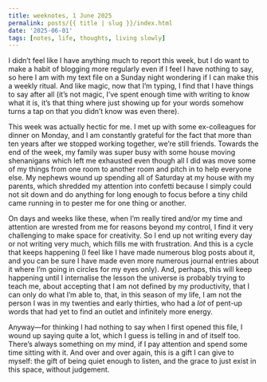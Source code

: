 ```yaml
---
title: weeknotes, 1 June 2025
permalink: posts/{{ title | slug }}/index.html
date: '2025-06-01'
tags: [notes, life, thoughts, living slowly]
---
```


I didn’t feel like I have anything much to report this week, but I do want to make a habit of blogging more regularly even if I feel I have nothing to say, so here I am with my text file on a Sunday night wondering if I can make this a weekly ritual. And like magic, now that I’m typing, I find that I have things to say after all (it’s not magic, I’ve spent enough time with writing to know what it is, it’s that thing where just showing up for your words somehow turns a tap on that you didn’t know was even there).

This week was actually hectic for me. I met up with some ex-colleagues for dinner on Monday, and I am constantly grateful for the fact that more than ten years after we stopped working together, we’re still friends. Towards the end of the week, my family was super busy with some house moving shenanigans which left me exhausted even though all I did was move some of my things from one room to another room and pitch in to help everyone else. My nephews wound up spending all of Saturday at my house with my parents, which shredded my attention into confetti because I simply could not sit down and do anything for long enough to focus before a tiny child came running in to pester me for one thing or another.

On days and weeks like these, when I’m really tired and/or my time and attention are wrested from me for reasons beyond my control, I find it very challenging to make space for creativity. So I end up not writing every day or not writing very much, which fills me with frustration. And this is a cycle that keeps happening (I feel like I have made numerous blog posts about it, and you can be sure I have made even more numerous journal entries about it where I’m going in circles for my eyes only). And, perhaps, this will keep happening until I internalise the lesson the universe is probably trying to teach me, about accepting that I am not defined by my productivity, that I can only do what I’m able to, that, in this season of my life, I am not the person I was in my twenties and early thirties, who had a *lot* of pent-up words that had yet to find an outlet and infinitely more energy.

Anyway—for thinking I had nothing to say when I first opened this file, I wound up saying quite a lot, which I guess is telling in and of itself too. There’s always something on my mind, if I pay attention and spend some time sitting with it. And over and over again, this is a gift I can give to myself: the gift of being quiet enough to listen, and the grace to just exist in this space, without judgement.
